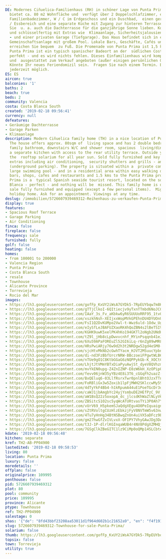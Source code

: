 ```yaml
---
DE: Modernes Ciñuelica-Familienhaus (RH) in schöner Lage von Punta Prima. Das Haus
  bietet ca. 80 m2 Wohnfläche und  verfügt über 2 Doppelschlafzimmer, ein komplettes
  Familienbadezimmer, W / C im Erdgeschoss und ein Duschbad,  einen geräumigen Wohn-
  / Essbereich und eine separate Küche mit Zugang zur hinteren Terrasse. Draußen werden
  Sie  u. a. auch die Dachterrasse für die ganzjährige Sonne lieben. Komplett möbliert
  und schlüsselfertig mit Extras wie  Klimaanlage, Sicherheitsjalousien und Gittern
  - und einer privaten Garage (Tiefgarage). Das Haus befindet sich in einer  privaten
  Gemeinschaftsanlage mit großem Pool. Lokale Bars, Geschäfte, Cafés und Restaurants
  erreichen Sie bequem  zu Fuß. Die Promenade von Punta Prima ist 1,5 km entfernt.
  Punta Prima ist ein typisch spanischer Badeort an der  südlichen Costa Blanca -
  perfekt - und es wird nichts fehlen. Dieses Einfamilienhaus wird komplett möbliert
  und  ausgestattet zum Verkauf angeboten (außer einigen persönlichen Gegenständen).
  Könnte Ihr neues Feriendomizil sein.  Fragen Sie nach einem Termin. Besichtigungen
  jederzeit möglich.
ES: ES
aircon: true
balconies: '1'
baths: 2
beach: true
beds: 2
community: Valencia
costa: Costa Blanca South
created: '2019-02-18 09:56:41'
currency: null
defeatures:
- Geräumige Dachterrasse
- Garage Parken
- Klimaanlage
description: Modern Ciñuelica family home (TH) in a nice location of Punta Prima.
  The house offers approx. 80sqm of  living space and has 2 double bedrooms, full
  family bathroom, downstairs W/C and shower room, spacious  living/dining area and
  a separate kitchen with access to the rear utility terrace. Outside you will love
  the  rooftop solarium for all year sun. Sold fully furnished and key ready with
  extras including air conditioning,  security shutters and grills - and private garage
  (underground parking). The property is situated within a  private community with
  large swimming pool - and in a residential area within easy walking distance to  local
  bars, shops, cafes and restaurants and 1.5 kms to the Punta Prima promenade. Punta
  Prima is a  typical Spanish seaside tourist resort, located on the southern Costa
  Blanca - perfect - and nothing will be  missed. This family home is offered for
  sale fully furnished and equipped (except a few personal items).  Might be your
  holiday home. Ask for an appointment. Viewings at any time.
deslug: /immobilien/5726607939469312-Reihenhaus-zu-verkaufen-Punta-Prima/
display: true
features:
- Spacious Roof Terrace
- Garage Parking
- Air Conditioning
finca: false
fireplace: false
frequency: sale
furnished: fully
golf: false
heating: false
homes:
- from 100001 to 200000
- Valencia Region
- Punta Prima
- Costa Blanca South
- resale
- Townhouse
- Alicante Province
- Torrevieja
- Rocio del Mar
images:
- https://lh3.googleusercontent.com/gofFp_KxUY2iWsA7GYDk5-7RpEUYbqw7m8H-_hnqEQ9P4UfWu5F0GxfySjwxN3ceSRmFEOdP4hVOHc7fhWbP=w640-rj-e30-l100
- https://lh3.googleusercontent.com/gTTjClkoI-6QItiecjv9yTxnTTmbd6NoJCQ-m92DMXlJwJnPwyvsp_64vxVkApCluvUhEqDDLHVH5DgbkIS4OA=w640-rj-e30-l100
- https://lh3.googleusercontent.com/IAaY_3s_Fv_aKbkw6yR6SUUUoRRF95_1tvOZTOd_WzNQnWVIu50qV7FlrTFcGSLlhwHCe66QNesUl4Hg2ngL=w640-rj-e30-l100
- https://lh3.googleusercontent.com/xszkhNsh-XEIjxxWopMVkGPEhnDU4DYUOnU90y624eVjBvRsVFn9hB9NauDKY-1WqQa6dZ1rft2D0Bc8EGnw=w640-rj-e30-l100
- https://lh3.googleusercontent.com/FsI1Q2DvKUMpo2Vwl-t-Wwz6uld-1Odw_UgS9LhTkXWNoeul6QFF_s7ulVSrqwbcR7VybiXw7s1szNlu984l=w640-rj-e30-l100
- https://lh3.googleusercontent.com/eIySfLeJBAFUZXaoRK4hQoZBN4s2lBeTSI9RY7O1QsbJHZ12hIGHLCzcjp7Q3z4gnvUEeFJ614VkjDxThESD=w640-rj-e30-l100
- https://lh3.googleusercontent.com/KGHK9uwK5xelPK4hKo194GKTl2oNgb2UNdHE_BtZh7LFGJvG6PWvdfDnoRA05_WA3GR6pS4653CKrG-O8Emi=w640-rj-e30-l100
- https://lh3.googleusercontent.com/tZ9l_jHb8cLpDwvvcnhf_MYinPsqqnb41eJuN9RyS7lPR8aeGzx_YLhRxrUrR0p0dB_GSMH6HWy0yxFmfWH_=w640-rj-e30-l100
- https://lh3.googleusercontent.com/6Xu59APaFOREuZl52GI6iLq-r6nZg09wMR88NmsipJ2HSsrmgYKGE9RArWKD_cG3T4ZvmdXiw_KD8XypgYM=w640-rj-e30-l100
- https://lh3.googleusercontent.com/HRsPwiARjy76w9d2h3t2NRDgw52gd4eSM0-1pBv4dbP4I7Kr3-3puix2-jPV4_1I1hjW25kgxCAfoZALuPyuoA=w640-rj-e30-l100
- https://lh3.googleusercontent.com/sjcHtvMkNb2cGwhTYacm_HJVT2MSuucYpbnYyDyEifl5VjTgVqQ5TxJpQsf2WiNSFhNI8AUtvpns97tVwy2pEQ=w640-rj-e30-l100
- https://lh3.googleusercontent.com/di-nd3FzBbfUrcrNRW-BBczoeiFPgwtWLB6F6HwsE7Et4EUoXOfxgbAWwei2c-uPuK2oWxokHNfaX2MWoO1H=w640-rj-e30-l100
- https://lh3.googleusercontent.com/nTUe9gO1C8KtbGGaG6zNQPPykGb-K_XOCtCMhL7_GoymbNXRi9FzQVIguYV_aNQ1vLnRZy7VJAe8SDmt1O_F=w640-rj-e30-l100
- https://lh3.googleusercontent.com/LhjtJtVMmYBTxDiaPyuAwjSt_dyeV8QVhzmuF01RaYyepH0EM3frcNpEb334p4Bxp5MO5qCtrwsL-KcXimm2=w640-rj-e30-l100
- https://lh3.googleusercontent.com/mvYkEN0upg-Z4ZnIZNP-E0zW6kH_XzOPipO_oo69JLGMlKtGFihwKBviLZ-QoA8LW8w3WbK1QJbAunIFT3uFGQ=w640-rj-e30-l100
- https://lh3.googleusercontent.com/fevv06jnW35yYBz4E8i3T6_cGGqFh2uazZ-QdJ9Ls0M3w4fgxGlWVkfT-bln1nX2ACdZOlWVqP8vyDi9gjO9=w640-rj-e30-l100
- https://lh3.googleusercontent.com/BxQEluq6-03LlfRsrxTwr0pnlBhtOJzxTTnYKQ60A4DZGW7FDG8ntXdA_O_NUuHeJ07o4zt4277Ot7gJx_DB=w640-rj-e30-l100
- https://lh3.googleusercontent.com/FoRBliGx3w5Zoxib1lpFjMWH2SKlccwMy59FGlqr8EPJSvOJtqW3iEuWYnKyLBeRVjFhvSbEkYqtgqUqI7g=w640-rj-e30-l100
- https://lh3.googleusercontent.com/4dTyYkF4Bb4-h1kRpumA44uE1PoeTGcDr3dyKk3njLBTeFIgAm0Yc1G0rdxq0hr8XYHQ3qGkqYic_AEYPr-_=w640-rj-e30-l100
- https://lh3.googleusercontent.com/caWJ1jbAmgbYc24yjYsmbuDE2HEfPzC_9V_DQZJGDMgijo-jfbjtS3IAhD9RZQK8wVhRnhgMES6W0Qc5BzsvwA=w640-rj-e30-l100
- https://lh3.googleusercontent.com/aW1BsQ22z5oxopA_dc_jlcsdKhWaZlNLyV6rsyRYRrVyFrqJTDzKxrLYkMHwgWYG9ONrgji2SafjjA8sW6Bi=w640-rj-e30-l100
- https://lh3.googleusercontent.com/ZBSitcS1O2sc5yqWcATURtvasTYi3P0Ah7YjeOuYy3s6OJyo3fkxZbLWVt7PoSF_kvlqR7NB-SKX1mvOg9WQ=w640-rj-e30-l100
- https://lh3.googleusercontent.com/vUrV69_H5pkemSJaQdgXEgu4O0PeIquaignM9HTnmvX7r_Tze6hctDCVKVENMXDrVsfWDOMwerT0s2adVFP8=w640-rj-e30-l100
- https://lh3.googleusercontent.com/sZtRVoltgCUzHlzEbkzjFyV8NVTmW5v63nwGjZwk4vu96beIpifXCf3e7fWlSaMJ7uUB6Xt1-cMqjaK7FTL6=w640-rj-e30-l100
- https://lh3.googleusercontent.com/4Tu7yHnHg34BtNSBwqZnUn4uiVX5aDFcz9EC7hPEUr-8qh9V5zvLhrTwwT-P-OEezUz8iBpzo3DHBCHGg1mR=w640-rj-e30-l100
- https://lh3.googleusercontent.com/gm27hwGfZvIVLvxX-OFIPY7VhyGAwJDg3DAIn0nXMxFMue_CgsStQsmo29S7jWi5rR6rmbzZOnZdWNprpndZzQ=w640-rj-e30-l100
- https://lh3.googleusercontent.com/t3J-1P-dlrlKGInqaWUB4r4NV8PdgXZMHQjtfsIjmTbQuzk5gWi0iCAWJAeNVjqiKQ8usCKbAqkK7gM_oP-H=w640-rj-e30-l100
- https://lh3.googleusercontent.com/7GSgClkZBeGITC1lz9CiMp0oQMp14SLCbtevEb2wZPeLXX2WZSJwcayUPSwb_LZ5AflUYfLTisGtTfTSmBk9=w640-rj-e30-l100
kdate: '2019-02-18 09:56:48'
kitchen: separate
kref: TH2-AB-PP04900
lastedited: '2019-02-18 09:58:53'
living: 80
location: Punta Prima
luxury: false
moredetails: ''
offplan: false
originalprice: 109995
penthouse: false
pid: 5726607939469312
plot: 80
pool: community
price: 109995
province: Alicante
ptype: Townhouse
ref: TH2-PP04900
salestage: 0
shas: '{"de": "8fd43bbf23208aa53011d1f964d602b1c21652a9", "en": "f4f19135fad9da4c518c18f983bd4ded720674d4"}'
slug: 5726607939469312-Townhouse-for-sale-Punta-Prima/
solarium: false
thumb: https://lh3.googleusercontent.com/gofFp_KxUY2iWsA7GYDk5-7RpEUYbqw7m8H-_hnqEQ9P4UfWu5F0GxfySjwxN3ceSRmFEOdP4hVOHc7fhWbP=w400-h240-n-rj-e30-l100
topsix: false
town: Torrevieja
utility: true
---
```

